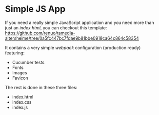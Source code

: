 # Simple JS App

If you need a really simple JavaScript application and you need more than just an *index.html*, you can checkout this template:
https://github.com/renuo/tamedia-altersheime/tree/0a5fc447bc7fdae9b81bbe0918ca64c864c58354

It contains a very simple *webpack* configuration (production ready) featuring:

* Cucumber tests
* Fonts
* Images
* Favicon

The rest is done in these three files:

* index.html
* index.css
* index.js
